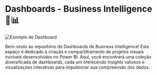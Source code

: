# Dashboards - Business Intelligence 🚀📊

![Exemplo de Dashboard](https://room33.com.br/blog/wp-content/uploads/2017/03/iStock-518119836-1200-1-1200x500.jpg)

Bem-vindo ao repositório de Dashboards de Business Intelligence! Este espaço é dedicado à criação e compartilhamento de projetos visuais incríveis desenvolvidos no Power BI. Aqui, você encontrará uma coleção diversificada de dashboards, cada um oferecendo insights valiosos e visualizações interativas para impulsionar sua compreensão dos dados.
